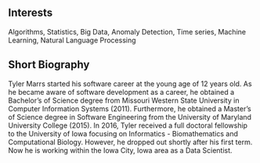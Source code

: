 <html><body><h2>
	Interests
</h2>

<p>
	Algorithms, Statistics, Big Data, Anomaly Detection, Time series, Machine Learning, Natural Language Processing
</p>

<h2>
	Short Biography
</h2>

<p>
	Tyler Marrs started his software career at the young age of 12 years old. As he became aware of software development as a career, he obtained a Bachelor’s of Science degree from Missouri Western State University in Computer Information Systems (2011). Furthermore, he obtained a Master’s of Science degree in Software Engineering from the University of Maryland University College (2015). In 2016, Tyler received a full doctoral fellowship to the University of Iowa focusing on Informatics - Biomathematics and Computational Biology. However, he dropped out shortly after his first term. Now he is working within the Iowa City, Iowa area as a Data Scientist.
</p>
</body></html>